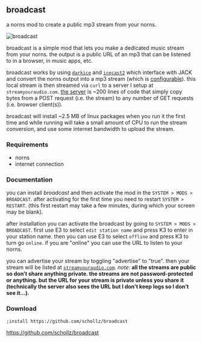 ## broadcast

a norns mod to create a public mp3 stream from your norns.

![broadcast](https://user-images.githubusercontent.com/6550035/148649812-feafa0f0-4512-42da-8cf6-16790ac77c2c.png)


broadcast is a simple mod that lets you make a dedicated music stream from your norns. the output is a public URL of an mp3 that can be listened to in a browser, in music apps, etc.

broadcast works by using [`darkice`](http://www.darkice.org/) and [`icecast2`](https://icecast.org/) which interface with JACK and convert the norns output into a mp3 stream (which is [configurable](https://github.com/schollz/broadcast/blob/main/darkice.cfg#L18)). this local stream is then streamed via `curl` to a server I setup at `streamyouraudio.com`. [the server](https://github.com/schollz/broadcast-server) is ~200 lines of code that simply copy bytes from a POST request (i.e. the stream) to any number of GET requests (i.e. browser client(s)).


broadcast will install ~2.5 MB of linux packages when you run it the first time and while running will take a small amount of CPU to run the stream conversion, and use some internet bandwidth to upload the stream.

### Requirements

- norns
- internet connection

### Documentation

you can install *broadcast* and then activate the mod in the `SYSTEM > MODS > BROADCAST`. after activating for the first time you need to restart `SYSTEM > RESTART`. (this first restart may take a few minutes, during which your screen may be blank).

after installation you can activate the broadcast by going to `SYSTEM > MODS > BROADCAST`. first use E3 to select `edit station name` and press K3 to enter in your station name. then you can use E3 to select `offline` and press K3 to turn go `online`. if you are "online" you can use the URL to listen to your norns.

you can advertise your stream by toggling "advertise" to "true". then your stream will be listed at [`streamyouraudio.com`](https://streamyouraudio.com). _note_: **all the streams are public so don’t share anything private. the streams are not password-protected or anything. but the URL for your stream is private unless you share it (technically the server also sees the URL but I don’t keep logs so I don’t see it…).**

### Download

```
;install https://github.com/schollz/broadcast
```

https://github.com/schollz/broadcast
